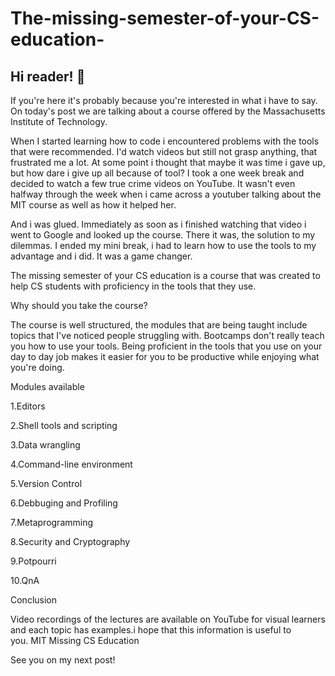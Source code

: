 
# The-missing-semester-of-your-CS-education-


## Hi reader! 👋



If you're here it's probably because you're interested in what i have to say. On today's post we are talking about a course offered by the Massachusetts Institute of Technology.



When I started learning how to code i encountered problems with the tools that were recommended. I'd watch videos but still not grasp anything, that frustrated me a lot. At some point i thought that maybe it was time i gave up, but how dare i give up all because of tool? I took a one week break and decided to watch a few true crime videos on YouTube. It wasn't even halfway through the week when i came across a youtuber talking about the MIT course as well as how it helped her.



And i was glued. Immediately as soon as i finished watching that video i went to Google and looked up the course. There it was, the solution to my dilemmas. I ended my mini break, i had to learn how to use the tools to my advantage and i did. It was a game changer.



The missing semester of your CS education is a course that was created to help CS students with proficiency in the tools that they use.



Why should you take the course?



The course is well structured, the modules that are being taught include topics that I've noticed people struggling with. Bootcamps don't really teach you how to use your tools. Being proficient in the tools that you use on your day to day job makes it easier for you to be productive while enjoying what you're doing.



Modules available



1.Editors



2.Shell tools and scripting



3.Data wrangling



4.Command-line environment



5.Version Control



6.Debbuging and Profiling



7.Metaprogramming



8.Security and Cryptography



9.Potpourri



10.QnA



Conclusion



Video recordings of the lectures are available on YouTube for visual learners and each topic has examples.i hope that this information is useful to you. MIT Missing CS Education



See you on my next post!









